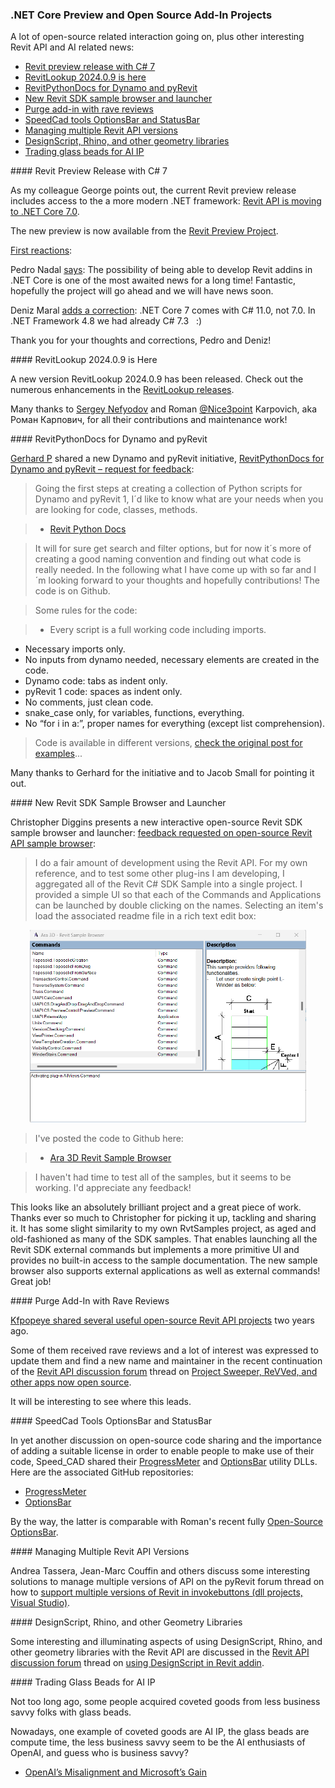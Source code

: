<head>
<meta http-equiv="Content-Type" content="text/html; charset=utf-8">
<link rel="stylesheet" type="text/css" href="bc.css">
<script src="https://cdn.rawgit.com/google/code-prettify/master/loader/run_prettify.js" type="text/javascript"></script>
</head>

<!---

- https://github.com/jeremytammik/RevitLookup/releases

- https://forum.dynamobim.com/t/revitpythondocs-for-dynamo-and-pyrevit-request-for-feedback/95280?u=jacob.small

- interactive open source Revit SDK sample browser and launcher
  https://forums.autodesk.com/t5/revit-api-forum/feedback-requested-on-open-source-revit-api-sample-browser/m-p/12386403

- purge add-in with rave reviews searching for new maintainer
  https://forums.autodesk.com/t5/revit-api-forum/project-sweeper-revved-and-other-apps-now-open-source/m-p/12386626

- speedcad tools: OptionsBar, StatusBar
  https://forums.autodesk.com/t5/revit-api-forum/optionsbar/m-p/12377344
  https://github.com/SpeedCAD/SCADtools.Revit.UI.ProgressMeter
  https://github.com/SpeedCAD/SCADtools.Revit.UI.OptionsBar
  cf. Roman's Open-Source OptionsBar
  https://thebuildingcoder.typepad.com/blog/2023/09/optionsbar-and-bye-bye-to-da4r-2018.html#2

- Jean-Marc Couffin pointed out some interesting solutions to manage multiple versions of API on the pyRevit forum
  Support multiple versions of Revit in invokebuttons (dll projects, Visual Studio)
  https://discourse.pyrevitlabs.io/t/support-multiple-versions-of-revit-in-invokebuttons-dll-projects-visual-studio/1849/9?u=ali.tehami

- designscript, rhino, and other geometry libraries in revit add-in
  Using DesignScript in Revit addin
  https://forums.autodesk.com/t5/revit-api-forum/using-designscript-in-revit-addin/td-p/8203199

twitter:

#RevitAPI preview C# 7, RevitPythonDocs, Revit SDK sample browser, purge add-in, OptionsBar, StatusBar, multiple API versions, DesignScript, Rhino, and other geometry libraries with @AutodeskAPS @AutodeskRevit #BIM @DynamoBIM https://autode.sk/dotnetcorepreview

Open-source related discussions, interesting Revit API and AI related news
&ndash; Revit preview release with C&#35; 7
&ndash; RevitLookup 2024.0.9 is here
&ndash; RevitPythonDocs for Dynamo and pyRevit
&ndash; New Revit SDK sample browser and launcher
&ndash; Purge add-in with rave reviews
&ndash; SpeedCad tools OptionsBar and StatusBar
&ndash; Managing multiple Revit API versions
&ndash; DesignScript, Rhino, and other geometry libraries
&ndash; Trading glass beads for AI IP...

linkedin:

#RevitAPI preview C# 7, RevitPythonDocs, Revit SDK sample browser, purge add-in, OptionsBar, StatusBar, multiple API versions, DesignScript, Rhino, and other geometry libraries

https://autode.sk/dotnetcorepreview

- Revit preview release with C&#35; 7
- RevitLookup 2024.0.9 is here
- RevitPythonDocs for Dynamo and pyRevit
- New Revit SDK sample browser and launcher
- Purge add-in with rave reviews
- SpeedCad tools OptionsBar and StatusBar
- Managing multiple Revit API versions
- DesignScript, Rhino, and other geometry libraries
- Trading glass beads for AI IP...

#BIM #DynamoBIM #AutodeskAPS #Revit #API #IFC #SDK #Autodesk #AEC #adsk

the [Revit API discussion forum](http://forums.autodesk.com/t5/revit-api-forum/bd-p/160) thread

<center>
<img src="img/" alt="" title="" width="600"/>
<p style="font-size: 80%; font-style:italic"></p>
</center>

-->

### .NET Core Preview and Open Source Add-In Projects

A lot of open-source related interaction going on, plus other interesting Revit API and AI related news:

- [Revit preview release with C&#35; 7](#2)
- [RevitLookup 2024.0.9 is here](#3)
- [RevitPythonDocs for Dynamo and pyRevit](#4)
- [New Revit SDK sample browser and launcher](#5)
- [Purge add-in with rave reviews](#6)
- [SpeedCad tools OptionsBar and StatusBar](#7)
- [Managing multiple Revit API versions](#8)
- [DesignScript, Rhino, and other geometry libraries](#9)
- [Trading glass beads for AI IP](#10)

####<a name="2"></a> Revit Preview Release with C&#35; 7

As my colleague George points out, the current Revit preview release includes access to the a more modern .NET framework:
[Revit API is moving to .NET Core 7.0](https://adndevblog.typepad.com/aec/2023/11/revit-api-is-moving-to-net-core-70.html).

The new preview is now available from
the [Revit Preview Project](https://feedback.autodesk.com/key/LHMJFVHGJK085G2M).

[First reactions](https://www.linkedin.com/feed/update/urn:li:activity:7133897795630985216):

Pedro Nadal [says](https://www.linkedin.com/feed/update/urn:li:activity:7133897795630985216?commentUrn=urn%3Ali%3Acomment%3A%28activity%3A7133897795630985216%2C7133910174628524032%29&dashCommentUrn=urn%3Ali%3Afsd_comment%3A%287133910174628524032%2Curn%3Ali%3Aactivity%3A7133897795630985216%29):
The possibility of being able to develop Revit addins in .NET Core is one of the most awaited news for a long time!
Fantastic, hopefully the project will go ahead and we will have news soon.

Deniz Maral [adds a correction](https://www.linkedin.com/feed/update/urn:li:activity:7133897795630985216?commentUrn=urn%3Ali%3Acomment%3A%28activity%3A7133897795630985216%2C7133915379029925888%29&dashCommentUrn=urn%3Ali%3Afsd_comment%3A%287133915379029925888%2Curn%3Ali%3Aactivity%3A7133897795630985216%29):
.NET Core 7 comes with C# 11.0, not 7.0.
In .NET Framework 4.8 we had already C# 7.3 &nbsp; :)

Thank you for your thoughts and corrections, Pedro and Deniz!

####<a name="3"></a> RevitLookup 2024.0.9 is Here

A new version RevitLookup 2024.0.9 has been released.
Check out the numerous enhancements in
the [RevitLookup releases](https://github.com/jeremytammik/RevitLookup/releases).

Many thanks
to [Sergey Nefyodov](https://github.com/SergeyNefyodov)
and Roman [@Nice3point](https://t.me/nice3point) Karpovich, aka Роман Карпович,
for all their contributions and maintenance work!

####<a name="4"></a> RevitPythonDocs for Dynamo and pyRevit

[Gerhard P](https://forum.dynamobim.com/u/gerhard.p)
shared a new Dynamo and pyRevit initiative,
[RevitPythonDocs for Dynamo and pyRevit &ndash; request for feedback](https://forum.dynamobim.com/t/revitpythondocs-for-dynamo-and-pyrevit-request-for-feedback/95280):

> Going the first steps at creating a collection of Python scripts for Dynamo and pyRevit 1, I´d like to know what are your needs when you are looking for code, classes, methods.

> - [Revit Python Docs](http://www.revitpythondocs.com/)

> It will for sure get search and filter options, but for now it´s more of creating a good naming convention and finding out what code is really needed. In the following what I have come up with so far and I´m looking forward to your thoughts and hopefully contributions! The code is on Github.

> Some rules for the code:

> - Every script is a full working code including imports.
- Necessary imports only.
- No inputs from dynamo needed, necessary elements are created in the code.
- Dynamo code: tabs as indent only.
- pyRevit 1 code: spaces as indent only.
- No comments, just clean code.
- snake_case only, for variables, functions, everything.
- No “for i in a:”, proper names for everything (except list comprehension).

> Code is available in different versions, [check the original post for examples](https://forum.dynamobim.com/t/revitpythondocs-for-dynamo-and-pyrevit-request-for-feedback/95280)...

Many thanks to Gerhard for the initiative and to Jacob Small for pointing it out.

####<a name="5"></a> New Revit SDK Sample Browser and Launcher

Christopher Diggins presents a new interactive open-source Revit SDK sample browser and launcher:
[feedback requested on open-source Revit API sample browser](https://forums.autodesk.com/t5/revit-api-forum/feedback-requested-on-open-source-revit-api-sample-browser/m-p/12386403):

> I do a fair amount of development using the Revit API.
For my own reference, and to test some other plug-ins I am developing, I aggregated all of the Revit C# SDK Sample into a single project.
I provided a simple UI so that each of the Commands and Applications can be launched by double clicking on the names.
Selecting an item's load the associated readme file in a rich text edit box:

<center>
<img src="img/cd_revit_sample_browser.png" alt="Revit SDK sample browser" title="Revit SDK sample browser" width="442"/> <!-- Pixel Height: 613 Pixel Width: 881 -->
</center>

> I've posted the code to Github here:

> - [Ara 3D Revit Sample Browser](https://github.com/ara3d/revit-sample-browser)

> I haven't had time to test all of the samples, but it seems to be working.
I'd appreciate any feedback!

This looks like an absolutely brilliant project and a great piece of work.
Thanks ever so much to Christopher for picking it up, tackling and sharing it.
It has some slight similarity to my own RvtSamples project, as aged and old-fashioned as many of the SDK samples.
That enables launching all the Revit SDK external commands but implements a more primitive UI and provides no built-in access to the sample documentation.
The new sample browser also supports external applications as well as external commands!
Great job!

####<a name="6"></a> Purge Add-In with Rave Reviews

[Kfpopeye shared several useful open-source Revit API projects](https://thebuildingcoder.typepad.com/blog/2021/09/kfpopeye-open-source-avf-and-other-cleanup.html#2) two years ago.

Some of them received rave reviews and a lot of interest was expressed to update them and find a new name and maintainer in the recent continuation of
the [Revit API discussion forum](http://forums.autodesk.com/t5/revit-api-forum/bd-p/160) thread
on [Project Sweeper, ReVVed, and other apps now open source](https://forums.autodesk.com/t5/revit-api-forum/project-sweeper-revved-and-other-apps-now-open-source/m-p/12386626).

It will be interesting to see where this leads.

####<a name="7"></a> SpeedCad Tools OptionsBar and StatusBar

In yet another discussion on open-source code sharing and the importance of adding a suitable license in order to enable people to make use of their code, Speed_CAD shared
their [ProgressMeter](https://forums.autodesk.com/t5/revit-api-forum/progressmeter/td-p/12363674)
and [OptionsBar](https://forums.autodesk.com/t5/revit-api-forum/optionsbar/m-p/12377344) utility DLLs.
Here are the associated GitHub repositories:

- [ProgressMeter](https://github.com/SpeedCAD/SCADtools.Revit.UI.ProgressMeter)
- [OptionsBar](https://github.com/SpeedCAD/SCADtools.Revit.UI.OptionsBar)

By the way, the latter is comparable with Roman's recent
fully [Open-Source OptionsBar](https://thebuildingcoder.typepad.com/blog/2023/09/optionsbar-and-bye-bye-to-da4r-2018.html#2).

####<a name="8"></a> Managing Multiple Revit API Versions

Andrea Tassera, Jean-Marc Couffin and others discuss some interesting solutions to manage multiple versions of API on the pyRevit forum thread on how
to [support multiple versions of Revit in invokebuttons (dll projects, Visual Studio)](https://discourse.pyrevitlabs.io/t/support-multiple-versions-of-revit-in-invokebuttons-dll-projects-visual-studio).

####<a name="9"></a> DesignScript, Rhino, and other Geometry Libraries

Some interesting and illuminating aspects of using DesignScript, Rhino, and other geometry libraries with the Revit API are discussed in
the [Revit API discussion forum](http://forums.autodesk.com/t5/revit-api-forum/bd-p/160) thread
on [using DesignScript in Revit addin](https://forums.autodesk.com/t5/revit-api-forum/using-designscript-in-revit-addin/td-p/8203199).

####<a name="10"></a> Trading Glass Beads for AI IP

Not too long ago, some people acquired coveted goods from less business savvy folks with glass beads.

Nowadays, one example of coveted goods are AI IP, the glass beads are compute time, the less business savvy seem to be the AI enthusiasts of OpenAI, and guess who is business savvy?

- [OpenAI’s Misalignment and Microsoft’s Gain](https://stratechery.com/2023/openais-misalignment-and-microsofts-gain/)

